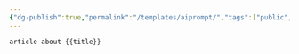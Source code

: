 ```yaml
---
{"dg-publish":true,"permalink":"/templates/aiprompt/","tags":["public","ai"],"noteIcon":"1","created":"2023-08-15T14:20:11.000+02:00","updated":"2023-03-13T14:19:14.000+01:00"}
---
```



```tg
article about {{title}}
```
